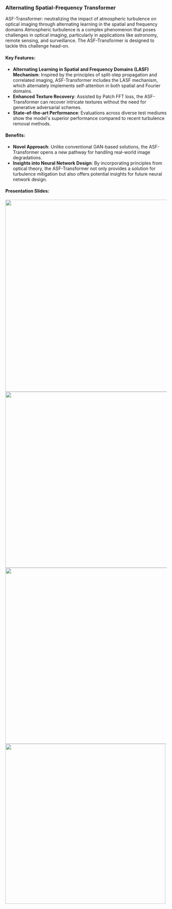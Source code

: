 ### Alternating Spatial-Frequency Transformer
ASF-Transformer: neutralizing the impact of atmospheric turbulence on optical imaging through alternating learning in the spatial and frequency domains
Atmospheric turbulence is a complex phenomenon that poses challenges in optical imaging, particularly in applications like astronomy, remote sensing, and surveillance. The ASF-Transformer is designed to tackle this challenge head-on.

#### Key Features:
- **Alternating Learning in Spatial and Frequency Domains (LASF) Mechanism**: Inspired by the principles of split-step propagation and correlated imaging, ASF-Transformer includes the LASF mechanism, which alternately implements self-attention in both spatial and Fourier domains.
- **Enhanced Texture Recovery**: Assisted by Patch FFT loss, the ASF-Transformer can recover intricate textures without the need for generative adversarial schemes.
- **State-of-the-art Performance**: Evaluations across diverse test mediums show the model's superior performance compared to recent turbulence removal methods.

#### Benefits:
- **Novel Approach**: Unlike conventional GAN-based solutions, the ASF-Transformer opens a new pathway for handling real-world image degradations.
- **Insights into Neural Network Design**: By incorporating principles from optical theory, the ASF-Transformer not only provides a solution for turbulence mitigation but also offers potential insights for future neural network design.

#### Presentation Slides:

<img src="https://github.com/naturezhanghn/ASFTransformer/assets/71700470/fde7a6a0-58e7-4fe1-bb5d-7b7cb1199818" width="600">  
<br>
<img src="https://github.com/naturezhanghn/ASFTransformer/assets/71700470/f33fbc94-ab68-4b6d-b1d1-da3aafb0452d" width="550">   
<br>
<img src="https://github.com/naturezhanghn/ASFTransformer/assets/71700470/d7d1bcef-bfe3-49ef-9dd9-16dcaa77c6d6" width="550">   
<br>
<img src="https://github.com/naturezhanghn/ASFTransformer/assets/71700470/0f1891fa-0739-467f-8fc7-2846cc60bd2a" width="500">  
